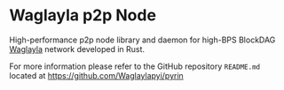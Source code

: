 # Waglayla p2p Node

High-performance p2p node library and daemon for high-BPS BlockDAG [Waglayla](https://waglayla.org) network developed in Rust.

For more information please refer to the GitHub repository `README.md` located at https://github.com/Waglaylapyi/pyrin
